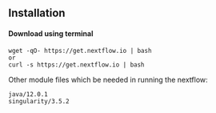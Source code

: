 ## Installation  

#### Download using terminal  
```
wget -qO- https://get.nextflow.io | bash 
or
curl -s https://get.nextflow.io | bash
```  

Other module files which be needed in running the nextflow:  
```
java/12.0.1  
singularity/3.5.2 
```  



